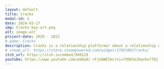 ```yaml
---
layout: default
title: Cracks
modal-id: 1
date: 2024-03-17
img: Cracks-key-art.png
alt: image-alt
project-date: 2020 - 2022
# game: Cracks
description: Cracks is a relationship platformer about a relationship gone wrong. Cracks came out of Castle Jam 2018, where we won Best Story and Best Overall Game. In 2020, we were awarded funding from UK Games Fund, and were a finalist for UK Game of the Show, and were part of the Elevate 2020 cohort, the GDC relief fund accelerator. 
# steam_url: https://store.steampowered.com/widget/1705380/Cracks/
itch_url: https://itch.io/embed/949129
youtube: https://www.youtube.com/embed/-rFjXAWEIUs?si=7VD83eJOavho77QJ
---
```

